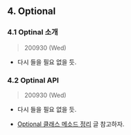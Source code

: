 

## 4. Optional

### 4.1 Optinal 소개

> 200930 (Wed)

* 다시 들을 필요 없을 듯.



### 4.2 Optinal API

> 200930 (Wed)

* 다시 들을 필요 없을 듯.

* [Optional 클래스 메소드 정리](https://goodgid.github.io/Java-Optional-Class-Method/) 글 참고하자.